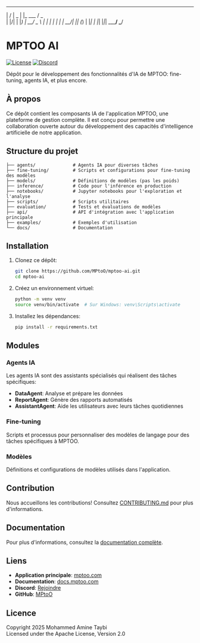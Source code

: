   __  __ ____  _        ___
 |  \/  |  _ \| |_ ___ / _ \
 | |\/| | |_) | __/ _ \ | | |
 | |  | |  __/| || (_) | |_| |
 |_|  |_|_|    \__\___/ \___/

# MPTOO AI
 
[![License](https://img.shields.io/badge/License-Apache%202.0-blue.svg)](https://opensource.org/licenses/Apache-2.0)
[![Discord](https://img.shields.io/discord/1234567890?color=7289da&label=Discord&logo=discord&logoColor=white)](https://discord.gg/Mmj6xyUr)

Dépôt pour le développement des fonctionnalités d'IA de MPTOO: fine-tuning, agents IA, et plus encore.

## À propos

Ce dépôt contient les composants IA de l'application MPTOO, une plateforme de gestion complète. Il est conçu pour permettre une collaboration ouverte autour du développement des capacités d'intelligence artificielle de notre application.

## Structure du projet

```
├── agents/              # Agents IA pour diverses tâches
├── fine-tuning/         # Scripts et configurations pour fine-tuning des modèles
├── models/              # Définitions de modèles (pas les poids)
├── inference/           # Code pour l'inférence en production
├── notebooks/           # Jupyter notebooks pour l'exploration et l'analyse
├── scripts/             # Scripts utilitaires
├── evaluation/          # Tests et évaluations de modèles
├── api/                 # API d'intégration avec l'application principale
├── examples/            # Exemples d'utilisation
└── docs/                # Documentation
```

## Installation

1. Clonez ce dépôt:
   ```bash
   git clone https://github.com/MPtoO/mptoo-ai.git
   cd mptoo-ai
   ```

2. Créez un environnement virtuel:
   ```bash
   python -m venv venv
   source venv/bin/activate  # Sur Windows: venv\Scripts\activate
   ```

3. Installez les dépendances:
   ```bash
   pip install -r requirements.txt
   ```

## Modules

### Agents IA

Les agents IA sont des assistants spécialisés qui réalisent des tâches spécifiques:

- **DataAgent**: Analyse et prépare les données
- **ReportAgent**: Génère des rapports automatisés
- **AssistantAgent**: Aide les utilisateurs avec leurs tâches quotidiennes

### Fine-tuning

Scripts et processus pour personnaliser des modèles de langage pour des tâches spécifiques à MPTOO.

### Modèles

Définitions et configurations de modèles utilisés dans l'application.

## Contribution

Nous accueillons les contributions! Consultez [CONTRIBUTING.md](CONTRIBUTING.md) pour plus d'informations.

## Documentation

Pour plus d'informations, consultez la [documentation complète](./docs/README.md).

## Liens

- **Application principale**: [mptoo.com](https://mptoo.com)
- **Documentation**: [docs.mptoo.com](https://docs.mptoo.com)
- **Discord**: [Rejoindre](https://discord.gg/Mmj6xyUr)
- **GitHub**: [MPtoO](https://github.com/MPtoO)

## Licence

Copyright 2025 Mohammed Amine Taybi  
Licensed under the Apache License, Version 2.0
